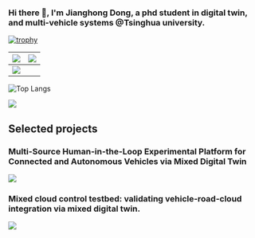### Hi there 👋, I'm Jianghong Dong, a phd student in digital twin, and multi-vehicle systems @Tsinghua university.
<!--
My research focuses on controlling multiple moving agents. More info? Check out [my website](https://kei18.github.io/).
-->

[![trophy](https://github-profile-trophy.vercel.app/?username=dongjh20&column=7)](https://github.com/dongjh20)

| <img align="center" src="https://github-readme-stats.vercel.app/api?username=dongjh20&show_icons=true&hide_border=true" /> | <img align="center" src="https://github-readme-streak-stats.herokuapp.com?user=dongjh20&hide_border=true&date_format=M%20j%5B%2C%20Y%5D&ring=7EDDCF&fire=7EDDCF" /> |
| ------------------------------------------------------------ | ------------------------------------------------------------ |
<img align="center" src="[https://github-readme-stats.vercel.app/api?username=dongjh20&show_icons=true&hide_border=true](https://github-readme-stats.vercel.app/api/top-langs/?username=dongjh20&exclude_repo=dotfiles&hide=Jupyter%20Notebook,Smalltalk,CMake,Makefile&langs_count=10&layout=compact)" /> |

![Top Langs](https://github-readme-stats.vercel.app/api/top-langs/?username=dongjh20&exclude_repo=dotfiles&hide=Jupyter%20Notebook,Smalltalk,CMake,Makefile&langs_count=10&layout=compact)

![](https://komarev.com/ghpvc/?username=dongjh20&color=brightgreen)

## Selected projects

### Multi-Source Human-in-the-Loop Experimental Platform for Connected and Autonomous Vehicles via Mixed Digital Twin

[![](https://github-readme-stats.vercel.app/api/pin/?username=dongjh20&repo=MSH-MCCT)](https://dongjh20.github.io/MSH-MCCT)

### Mixed cloud control testbed: validating vehicle-road-cloud integration via mixed digital twin.

[![](https://github-readme-stats.vercel.app/api/pin/?username=dongjh20&repo=MCCT)](https://dongjh20.github.io/MCCT)

<!--
**dongjh20/dongjh20** is a ✨ _special_ ✨ repository because its `README.md` (this file) appears on your GitHub profile.

Here are some ideas to get you started:

- 🔭 I’m currently working on ...
- 🌱 I’m currently learning ...
- 👯 I’m looking to collaborate on ...
- 🤔 I’m looking for help with ...
- 💬 Ask me about ...
- 📫 How to reach me: ...
- 😄 Pronouns: ...
- ⚡ Fun fact: ...
-->
